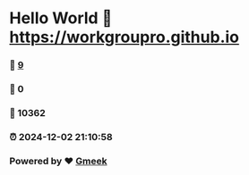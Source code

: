 # Hello World  :link: https://workgroupro.github.io 
### :page_facing_up: [9](https://workgroupro.github.io/tag.html) 
### :speech_balloon: 0 
### :hibiscus: 10362 
### :alarm_clock: 2024-12-02 21:10:58 
### Powered by :heart: [Gmeek](https://github.com/Meekdai/Gmeek)
